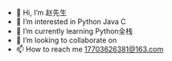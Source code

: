 - 👋 Hi, I’m 赵先生
- 👀 I’m interested in Python Java C
- 🌱 I’m currently learning Python全栈
- 💞️ I’m looking to collaborate on 
- 📫 How to reach me 17703626381@163.com

<!---
17703626381/17703626381 is a ✨ special ✨ repository because its `README.md` (this file) appears on your GitHub profile.
You can click the Preview link to take a look at your changes.
--->
